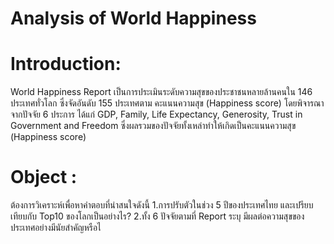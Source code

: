 # Analysis of World Happiness
# Introduction: 
World Happiness Report เป็นการประเมินระดับความสุขของประชาชนหลายล้านคนใน 146 ประเทศทั่วโลก ซึ่งจัดอันดับ 155 ประเทศตาม คะแนนความสุข (Happiness score) โดยพิจารณาจากปัจจัย 6 ประการ ได้แก่ GDP, Family, Life Expectancy, Generosity, Trust in Government and Freedom ซึ่งผลรวมของปัจจัยทั้งเหล่าทำให้เกิดเป็นคะแนนความสุข (Happiness score) 
# Object : 
ต้องการวิเคราะห์เพื่อหาคำตอบที่น่าสนใจดังนี้
1.การปรับตัวในช่วง 5 ปีของประเทศไทย และเปรียบเทียบกับ Top10 ของโลกเป็นอย่างไร?
2.ทั้ง 6 ปัจจัยตามที่ Report ระบุ มีผลต่อความสุขของประเทศอย่างมีนัยสำคัญหรือไ
